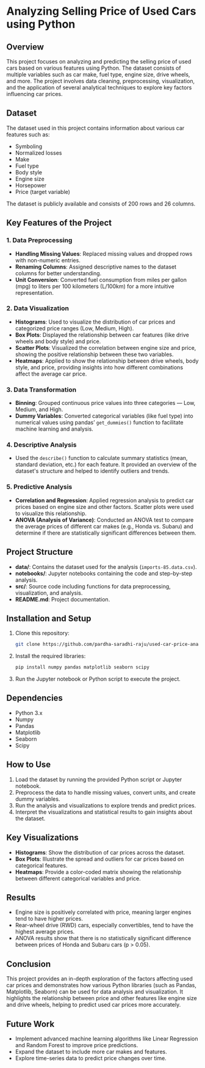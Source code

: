# Analyzing Selling Price of Used Cars using Python

## Overview
This project focuses on analyzing and predicting the selling price of used cars based on various features using Python. The dataset consists of multiple variables such as car make, fuel type, engine size, drive wheels, and more. The project involves data cleaning, preprocessing, visualization, and the application of several analytical techniques to explore key factors influencing car prices.

## Dataset
The dataset used in this project contains information about various car features such as:
- Symboling
- Normalized losses
- Make
- Fuel type
- Body style
- Engine size
- Horsepower
- Price (target variable)

The dataset is publicly available and consists of 200 rows and 26 columns.

## Key Features of the Project

### 1. **Data Preprocessing**
   - **Handling Missing Values**: Replaced missing values and dropped rows with non-numeric entries.
   - **Renaming Columns**: Assigned descriptive names to the dataset columns for better understanding.
   - **Unit Conversion**: Converted fuel consumption from miles per gallon (mpg) to liters per 100 kilometers (L/100km) for a more intuitive representation.

### 2. **Data Visualization**
   - **Histograms**: Used to visualize the distribution of car prices and categorized price ranges (Low, Medium, High).
   - **Box Plots**: Displayed the relationship between car features (like drive wheels and body style) and price.
   - **Scatter Plots**: Visualized the correlation between engine size and price, showing the positive relationship between these two variables.
   - **Heatmaps**: Applied to show the relationship between drive wheels, body style, and price, providing insights into how different combinations affect the average car price.

### 3. **Data Transformation**
   - **Binning**: Grouped continuous price values into three categories — Low, Medium, and High.
   - **Dummy Variables**: Converted categorical variables (like fuel type) into numerical values using pandas’ `get_dummies()` function to facilitate machine learning and analysis.

### 4. **Descriptive Analysis**
   - Used the `describe()` function to calculate summary statistics (mean, standard deviation, etc.) for each feature. It provided an overview of the dataset's structure and helped to identify outliers and trends.

### 5. **Predictive Analysis**
   - **Correlation and Regression**: Applied regression analysis to predict car prices based on engine size and other factors. Scatter plots were used to visualize this relationship.
   - **ANOVA (Analysis of Variance)**: Conducted an ANOVA test to compare the average prices of different car makes (e.g., Honda vs. Subaru) and determine if there are statistically significant differences between them.

## Project Structure
- **data/**: Contains the dataset used for the analysis (`imports-85.data.csv`).
- **notebooks/**: Jupyter notebooks containing the code and step-by-step analysis.
- **src/**: Source code including functions for data preprocessing, visualization, and analysis.
- **README.md**: Project documentation.

## Installation and Setup

1. Clone this repository:
   ```bash
   git clone https://github.com/pardha-saradhi-raju/used-car-price-analysis.git
   ```

2. Install the required libraries:
   ```bash
   pip install numpy pandas matplotlib seaborn scipy
   ```

3. Run the Jupyter notebook or Python script to execute the project.

## Dependencies
- Python 3.x
- Numpy
- Pandas
- Matplotlib
- Seaborn
- Scipy

## How to Use

1. Load the dataset by running the provided Python script or Jupyter notebook.
2. Preprocess the data to handle missing values, convert units, and create dummy variables.
3. Run the analysis and visualizations to explore trends and predict prices.
4. Interpret the visualizations and statistical results to gain insights about the dataset.

## Key Visualizations
- **Histograms**: Show the distribution of car prices across the dataset.
- **Box Plots**: Illustrate the spread and outliers for car prices based on categorical features.
- **Heatmaps**: Provide a color-coded matrix showing the relationship between different categorical variables and price.

## Results
- Engine size is positively correlated with price, meaning larger engines tend to have higher prices.
- Rear-wheel drive (RWD) cars, especially convertibles, tend to have the highest average prices.
- ANOVA results show that there is no statistically significant difference between prices of Honda and Subaru cars (p > 0.05).

## Conclusion
This project provides an in-depth exploration of the factors affecting used car prices and demonstrates how various Python libraries (such as Pandas, Matplotlib, Seaborn) can be used for data analysis and visualization. It highlights the relationship between price and other features like engine size and drive wheels, helping to predict used car prices more accurately.

## Future Work
- Implement advanced machine learning algorithms like Linear Regression and Random Forest to improve price predictions.
- Expand the dataset to include more car makes and features.
- Explore time-series data to predict price changes over time.

